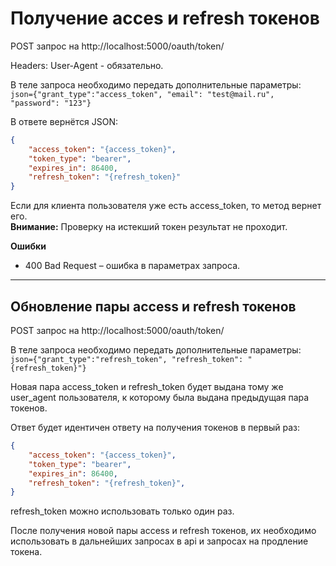 # Получение acces и refresh токенов

POST запрос на
http://localhost:5000/oauth/token/

Headers: User-Agent - обязательно.   

В теле запроса необходимо передать дополнительные параметры:  
`json={"grant_type":"access_token", "email": "test@mail.ru", "password": "123"}`

В ответе вернётся JSON:   

```json
{
    "access_token": "{access_token}",
    "token_type": "bearer",
    "expires_in": 86400,
    "refresh_token": "{refresh_token}"
}
```
Если для клиента пользователя уже есть access_token, то метод вернет его.     
**Внимание:** Проверку на истекший токен результат не проходит.

**Ошибки**   
- 400 Bad Request – ошибка в параметрах запроса.

___


## Обновление пары access и refresh токенов
POST запрос на
http://localhost:5000/oauth/token/

В теле запроса необходимо передать дополнительные параметры:  
`json={"grant_type":"refresh_token", "refresh_token": "{refresh_token}"}`

Новая пара access_token и refresh_token будет выдана тому же user_agent пользователя, к которому была выдана предыдущая пара токенов.
 
Ответ будет идентичен ответу на получения токенов в первый раз:

```json
{
    "access_token": "{access_token}",
    "token_type": "bearer",
    "expires_in": 86400,
    "refresh_token": "{refresh_token}",
}
```
refresh_token можно использовать только один раз.

После получения новой пары access и refresh токенов, их необходимо использовать в дальнейших запросах в api и запросах на продление токена.